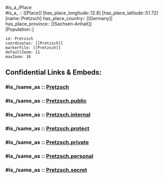 ﻿---
confidential: public
isDeleted: false
location:
- 51.72
- 12.8
mapmarker: city
mapzoom:
- 7
- 12
SpocWebEntityId: 33519
tags:
- geo/City
type: City
---

#is_a_/Place  
#is_a_ :: [[Place]] 
[has_place_longitude::12.8] 
[has_place_latitude::51.72] 
[name::Pretzsch] 
has_place_country:: [[Germany]]  
has_place_province:: [[Sachsen-Anhalt]]  
[Population::] 



```leaflet
id: Pretzsch
coordinates: [[Pretzsch]] 
markerFile: [[Pretzsch]] 
defaultZoom: 11 
maxZoom: 18
```


## Confidential Links & Embeds: 

### #is_/same_as :: [Pretzsch](/_Standards/Earth/Continent/Europe/Europe~Central/Germany/Germany~East/Sachsen-Anhalt/counties~SA/Wittenberg/cities~Wittenberg/Bad_Schmiedeberg/City/Pretzsch.md) 

### #is_/same_as :: [Pretzsch.public](/_public/Earth/Continent/Europe/Europe~Central/Germany/Germany~East/Sachsen-Anhalt/counties~SA/Wittenberg/cities~Wittenberg/Bad_Schmiedeberg/City/Pretzsch.public.md) 

### #is_/same_as :: [Pretzsch.internal](/_internal/Earth/Continent/Europe/Europe~Central/Germany/Germany~East/Sachsen-Anhalt/counties~SA/Wittenberg/cities~Wittenberg/Bad_Schmiedeberg/City/Pretzsch.internal.md) 

### #is_/same_as :: [Pretzsch.protect](/_protect/Earth/Continent/Europe/Europe~Central/Germany/Germany~East/Sachsen-Anhalt/counties~SA/Wittenberg/cities~Wittenberg/Bad_Schmiedeberg/City/Pretzsch.protect.md) 

### #is_/same_as :: [Pretzsch.private](/_private/Earth/Continent/Europe/Europe~Central/Germany/Germany~East/Sachsen-Anhalt/counties~SA/Wittenberg/cities~Wittenberg/Bad_Schmiedeberg/City/Pretzsch.private.md) 

### #is_/same_as :: [Pretzsch.personal](/_personal/Earth/Continent/Europe/Europe~Central/Germany/Germany~East/Sachsen-Anhalt/counties~SA/Wittenberg/cities~Wittenberg/Bad_Schmiedeberg/City/Pretzsch.personal.md) 

### #is_/same_as :: [Pretzsch.secret](/_secret/Earth/Continent/Europe/Europe~Central/Germany/Germany~East/Sachsen-Anhalt/counties~SA/Wittenberg/cities~Wittenberg/Bad_Schmiedeberg/City/Pretzsch.secret.md)

